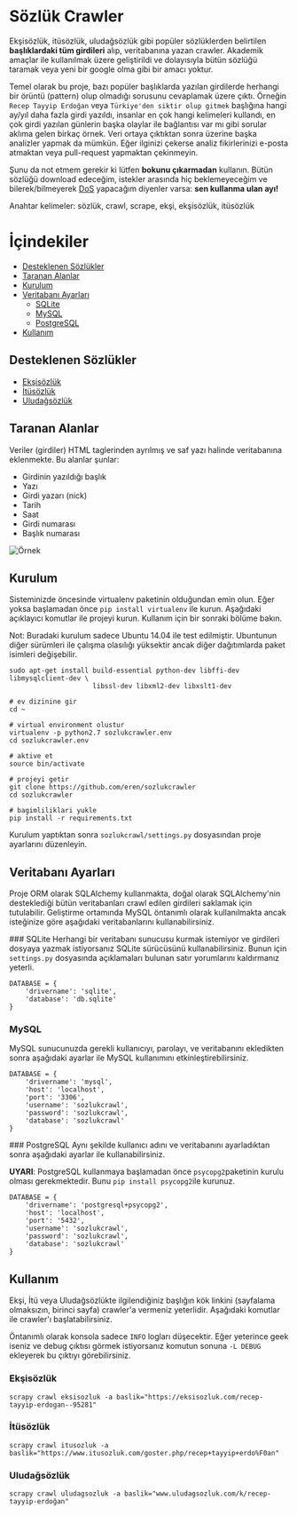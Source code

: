 # Sözlük Crawler

Ekşisözlük, itüsözlük, uludağsözlük gibi popüler sözlüklerden belirtilen **başlıklardaki
tüm girdileri** alıp, veritabanına yazan crawler. Akademik amaçlar ile kullanılmak üzere
geliştirildi ve dolayısıyla bütün sözlüğü taramak veya yeni bir google olma
gibi bir amacı yoktur.

Temel olarak bu proje, bazı popüler başlıklarda yazılan girdilerde herhangi bir örüntü (pattern) olup
olmadığı sorusunu cevaplamak üzere çıktı. Örneğin ``Recep Tayyip Erdoğan`` veya ``Türkiye'den
siktir olup gitmek`` başlığına hangi ay/yıl daha fazla girdi yazıldı, insanlar en çok hangi
kelimeleri kullandı, en çok girdi yazılan günlerin başka olaylar ile bağlantısı var mı gibi
sorular aklıma gelen birkaç örnek. Veri ortaya çıktıktan sonra üzerine başka analizler
yapmak da mümkün. Eğer ilginizi çekerse analiz fikirlerinizi e-posta atmaktan veya pull-request
yapmaktan çekinmeyin.

Şunu da not etmem gerekir ki lütfen **bokunu çıkarmadan** kullanın. Bütün sözlüğü download edeceğim,
istekler arasında hiç beklemeyeceğim ve bilerek/bilmeyerek [DoS](https://en.wikipedia.org/wiki/Denial-of-service_attack) yapacağım diyenler varsa: **sen kullanma ulan ayı!**

Anahtar kelimeler: sözlük, crawl, scrape, ekşi, ekşisözlük, itüsözlük

# İçindekiler
* [Desteklenen Sözlükler](#desteklenen-sözlükler)
* [Taranan Alanlar](#taranan-alanlar)
* [Kurulum](#kurulum)
* [Veritabanı Ayarları](#veritabanı-ayarları)
	* [SQLite](#sqlite)
	* [MySQL](#mysql)
	* [PostgreSQL](#postgresql)
* [Kullanım](#kullanım)

## Desteklenen Sözlükler
* [Ekşisözlük](https://www.eksisozluk.com/)
* [İtüsözlük](https://www.itusozluk.com/)
* [Uludağsözlük](https://www.uldagsozluk.com/)

## Taranan Alanlar
Veriler (girdiler) HTML taglerinden ayrılmış ve saf yazı halinde veritabanına eklenmekte. Bu alanlar şunlar:

* Girdinin yazıldığı başlık
* Yazı
* Girdi yazarı (nick)
* Tarih
* Saat
* Girdi numarası
* Başlık numarası


![Örnek](http://i.imgur.com/0jwqw3O.png)


## Kurulum
Sisteminizde öncesinde virtualenv paketinin olduğundan emin olun. Eğer yoksa başlamadan önce
`pip install virtualenv` ile kurun. Aşağıdaki açıklayıcı komutlar ile projeyi kurun. Kullanım
için bir sonraki bölüme bakın.


Not: Buradaki kurulum sadece Ubuntu 14.04 ile test edilmiştir. Ubuntunun diğer
sürümleri ile çalışma olasılığı yüksektir ancak diğer dağıtımlarda paket
isimleri değişebilir.


```
sudo apt-get install build-essential python-dev libffi-dev libmysqlclient-dev \
                     libssl-dev libxml2-dev libxslt1-dev

# ev dizinine gir
cd ~

# virtual environment olustur
virtualenv -p python2.7 sozlukcrawler.env
cd sozlukcrawler.env

# aktive et
source bin/activate

# projeyi getir
git clone https://github.com/eren/sozlukcrawler
cd sozlukcrawler

# bagimliliklari yukle
pip install -r requirements.txt
```

Kurulum yaptıktan sonra `sozlukcrawl/settings.py` dosyasından proje ayarlarını düzenleyin.

## Veritabanı Ayarları
Proje ORM olarak SQLAlchemy kullanmakta, doğal olarak SQLAlchemy'nin desteklediği bütün
veritabanları crawl edilen girdileri saklamak için tutulabilir. Geliştirme ortamında MySQL
öntanımlı olarak kullanılmakta ancak isteğinize göre aşağıdaki veritabanlarını kullanabilirsiniz.


### SQLite
Herhangi bir veritabanı sunucusu kurmak istemiyor ve girdileri dosyaya yazmak istiyorsanız
SQLite sürücüsünü kullanabilirsiniz. Bunun için `settings.py` dosyasında açıklamaları bulunan
satır yorumlarını kaldırmanız yeterli.

```
DATABASE = {
    'drivername': 'sqlite',
    'database': 'db.sqlite'
}
```

### MySQL
MySQL sunucunuzda gerekli kullanıcıyı, parolayı, ve veritabanını ekledikten sonra aşağıdaki
ayarlar ile MySQL kullanımını etkinleştirebilirsiniz.

```
DATABASE = {
    'drivername': 'mysql',
    'host': 'localhost',
    'port': '3306',
    'username': 'sozlukcrawl',
    'password': 'sozlukcrawl',
    'database': 'sozlukcrawl'
}
```

### PostgreSQL
Aynı şekilde kullanıcı adını ve veritabanını ayarladıktan sonra aşağıdaki ayarlar ile
kullanabilirsiniz.

**UYARI**: PostgreSQL kullanmaya başlamadan önce `psycopg2`paketinin kurulu olması gerekmektedir.
Bunu `pip install psycopg2`ile kurunuz.

```
DATABASE = {
    'drivername': 'postgresql+psycopg2',
    'host': 'localhost',
    'port': '5432',
    'username': 'sozlukcrawl',
    'password': 'sozlukcrawl',
    'database': 'sozlukcrawl'
}
```

## Kullanım

Ekşi, İtü veya Uludağsözlükte ilgilendiğiniz başlığın kök linkini
(sayfalama olmaksızın, birinci sayfa) crawler'a vermeniz yeterlidir. Aşağıdaki komutlar
ile crawler'ı başlatabilirsiniz.

Öntanımlı olarak konsola sadece `INFO` logları düşecektir. Eğer yeterince geek iseniz
ve debug çıktısı görmek istiyorsanız komutun sonuna `-L DEBUG` ekleyerek bu çıktıyı
görebilirsiniz.

### Ekşisözlük
`scrapy crawl eksisozluk -a baslik="https://eksisozluk.com/recep-tayyip-erdogan--95281"`

### İtüsözlük
`scrapy crawl itusozluk -a baslik="https://www.itusozluk.com/goster.php/recep+tayyip+erdo%F0an"`

### Uludağsözlük
`scrapy crawl uludagsozluk -a baslik="www.uludagsozluk.com/k/recep-tayyip-erdoğan"`

